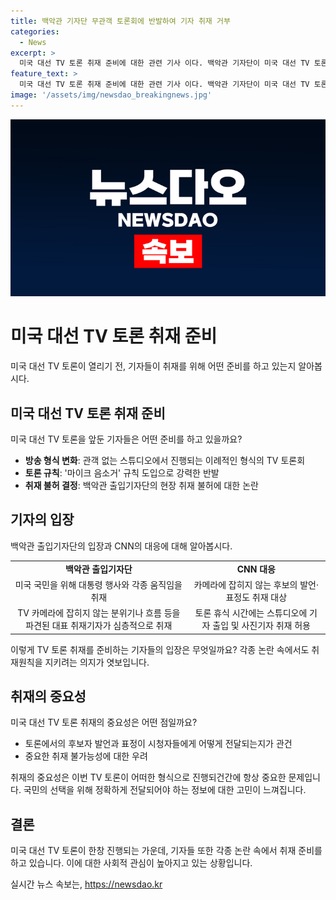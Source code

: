 ```yaml
---
title: 백악관 기자단 무관객 토론회에 반발하여 기자 취재 거부
categories:
  - News
excerpt: >
  미국 대선 TV 토론 취재 준비에 대한 관련 기사 이다. 백악관 기자단이 미국 대선 TV 토론에 대한 취재 불허 결정을 비판하고, 관객이 없는 스튜디오에서 진행되는 토론의 취재 상황에 대한 논란이 제기되고 있는 상황이다. 이에 따라 백악관 출입기자단은 현장 분위기를 취재하기 위해 대표 취재기자를 보내겠다는 입장이지만, CNN은 이를 받아들이지 않았다. 이에 대해 기자는 카메라에 잡히지 않는 후보의 발언과 표정 또한 취재 대상이라고 지적하며, CNN은 일부 조건에서는 기자 출입과 사진 취재를 허용할 것이라고 밝혔다.
feature_text: >
  미국 대선 TV 토론 취재 준비에 대한 관련 기사 이다. 백악관 기자단이 미국 대선 TV 토론에 대한 취재 불허 결정을 비판하고, 관객이 없는 스튜디오에서 진행되는 토론의 취재 상황에 대한 논란이 제기되고 있는 상황이다. 이에 따라 백악관 출입기자단은 현장 분위기를 취재하기 위해 대표 취재기자를 보내겠다는 입장이지만, CNN은 이를 받아들이지 않았다. 이에 대해 기자는 카메라에 잡히지 않는 후보의 발언과 표정 또한 취재 대상이라고 지적하며, CNN은 일부 조건에서는 기자 출입과 사진 취재를 허용할 것이라고 밝혔다.
image: '/assets/img/newsdao_breakingnews.jpg'
---
```


<p><img src="/assets/img/newsdao_breakingnews.jpg" alt="koreaapp 속보" /></p>

<h1 data-ke-size="size26">미국 대선 TV 토론 취재 준비</h1>

<p data-ke-size="size16">미국 대선 TV 토론이 열리기 전, 기자들이 취재를 위해 어떤 준비를 하고 있는지 알아봅시다.</p>

<h2 data-ke-size="size24"><b>미국 대선 TV 토론 취재 준비</b></h2>

<p data-ke-size="size16">미국 대선 TV 토론을 앞둔 기자들은 어떤 준비를 하고 있을까요?</p>

<ul>
  <li><b>방송 형식 변화</b>: 관객 없는 스튜디오에서 진행되는 이례적인 형식의 TV 토론회</li>
  <li><b>토론 규칙</b>: '마이크 음소거' 규칙 도입으로 강력한 반발</li>
  <li><b>취재 불허 결정</b>: 백악관 출입기자단의 현장 취재 불허에 대한 논란</li>
</ul>

<h2 data-ke-size="size24"><b>기자의 입장</b></h2>

<p data-ke-size="size16">백악관 출입기자단의 입장과 CNN의 대응에 대해 알아봅시다.</p>

<table>
  <tr>
    <td style="text-align: center; height: 17px;"><b>백악관 출입기자단</b></td>
    <td style="text-align: center; height: 17px;"><b>CNN 대응</b></td>
  </tr>
  <tr>
    <td style="text-align: center; height: 17px;">미국 국민을 위해 대통령 행사와 각종 움직임을 취재</td>
    <td style="text-align: center; height: 17px;">카메라에 잡히지 않는 후보의 발언·표정도 취재 대상</td>
  </tr>
  <tr>
    <td style="text-align: center; height: 17px;">TV 카메라에 잡히지 않는 분위기나 흐름 등을 파견된 대표 취재기자가 심층적으로 취재</td>
    <td style="text-align: center; height: 17px;">토론 휴식 시간에는 스튜디오에 기자 출입 및 사진기자 취재 허용</td>
  </tr>
</table>

<p data-ke-size="size16">이렇게 TV 토론 취재를 준비하는 기자들의 입장은 무엇일까요? 각종 논란 속에서도 취재원칙을 지키려는 의지가 엿보입니다.</p>

<h2 data-ke-size="size24">취재의 중요성</h2>

<p data-ke-size="size16">미국 대선 TV 토론 취재의 중요성은 어떤 점일까요?</p>

<ul>
  <li>토론에서의 후보자 발언과 표정이 시청자들에게 어떻게 전달되는지가 관건</li>
  <li>중요한 취재 불가능성에 대한 우려</li>
</ul>

<p data-ke-size="size16">취재의 중요성은 이번 TV 토론이 어떠한 형식으로 진행되건간에 항상 중요한 문제입니다. 국민의 선택을 위해 정확하게 전달되어야 하는 정보에 대한 고민이 느껴집니다.</p>

<h2 data-ke-size="size24">결론</h2>

<p data-ke-size="size16">미국 대선 TV 토론이 한창 진행되는 가운데, 기자들 또한 각종 논란 속에서 취재 준비를 하고 있습니다. 이에 대한 사회적 관심이 높아지고 있는 상황입니다.</p>
실시간 뉴스 속보는, <a href="https://newsdao.kr" rel="dofollow">https://newsdao.kr</a>


